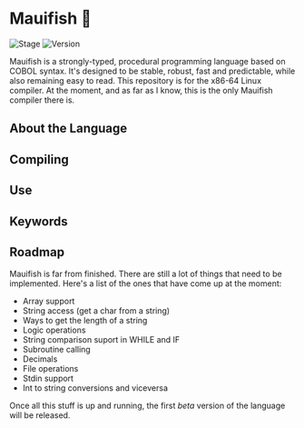 

# Mauifish 🐠 

![Stage](https://img.shields.io/badge/stage-alpha-yellow.svg) ![Version](https://img.shields.io/badge/version-0.4-blue.svg)

Mauifish is a strongly-typed, procedural programming language based on COBOL syntax. It's designed to be stable, robust, fast and predictable, while also remaining easy to read. This repository is for the x86-64 Linux compiler. At the moment, and as far as I know, this is the only Mauifish compiler there is.

## About the Language

## Compiling

## Use

## Keywords

## Roadmap
Mauifish is far from finished. There are still a lot of things that need to be implemented. Here's a list of the ones that have come up at the moment:
 
 * Array support
 * String access (get a char from a string)
 * Ways to get the length of a string
 * Logic operations
 * String comparison suport in WHILE and IF
 * Subroutine calling
 * Decimals
 * File operations
 * Stdin support
 * Int to string conversions and viceversa

Once all this stuff is up and running, the first _beta_ version of the language will be released.
